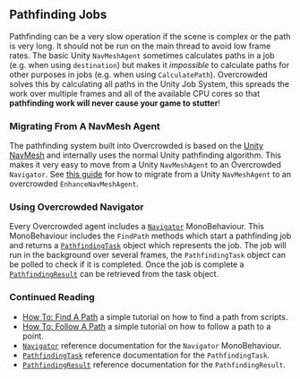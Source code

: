 ## Pathfinding Jobs

Pathfinding can be a very slow operation if the scene is complex or the path is very long. It should not be run on the main thread to avoid low frame rates. The basic Unity `NavMeshAgent` sometimes calculates paths in a job (e.g. when using `destination`) but makes it _impossible_ to calculate paths for other purposes in jobs (e.g. when using `CalculatePath`). Overcrowded solves this by calculating all paths in the Unity Job System, this spreads the work over multiple frames and all of the available CPU cores so that **pathfinding work will never cause your game to stutter**!

### Migrating From A NavMesh Agent

The pathfinding system built into Overcrowded is based on the [Unity NavMesh](https://docs.unity3d.com/Manual/nav-NavigationSystem.html) and internally uses the normal Unity pathfinding algorithm. This makes it very easy to move from a Unity `NavMeshAgent` to an Overcrowded `Navigator`. See [this guide](../HowTo/ReplaceNavMeshAgent.md) for how to migrate from a Unity `NavMeshAgent` to an overcrowded `EnhanceNavMeshAgent`.

### Using Overcrowded Navigator

Every Overcrowded agent includes a [`Navigator`](../../Reference/MonoBehaviours/Navigator) MonoBehaviour. This MonoBehaviour includes the `FindPath` methods which start a pathfinding job and returns a [`PathfindingTask`](../../Reference/Other/PathfindingTask/) object which represents the job. The job will run in the background over several frames, the `PathfindingTask` object can be polled to check if it is completed. Once the job is complete a [`PathfindingResult`](../../Reference/Other/PathfindingResult/) can be retrieved from the task object.

### Continued Reading

 - [How To: Find A Path](../../HowTo/FindPath) a simple tutorial on how to find a path from scripts.
 - [How To: Follow A Path](../HowTo/FollowPath) a simple tutorial on how to follow a path to a point.
 - [`Navigator`](../../Reference/MonoBehaviours/Navigator) reference documentation for the `Navigator` MonoBehaviour.
 - [`PathfindingTask`](../../Reference/Other/PathfindingTask/) reference documentation for the `PathfindingTask`.
 - [`PathfindingResult`](../../Reference/Other/PathfindingResult/) reference documentation for the `PathfindingResult`.